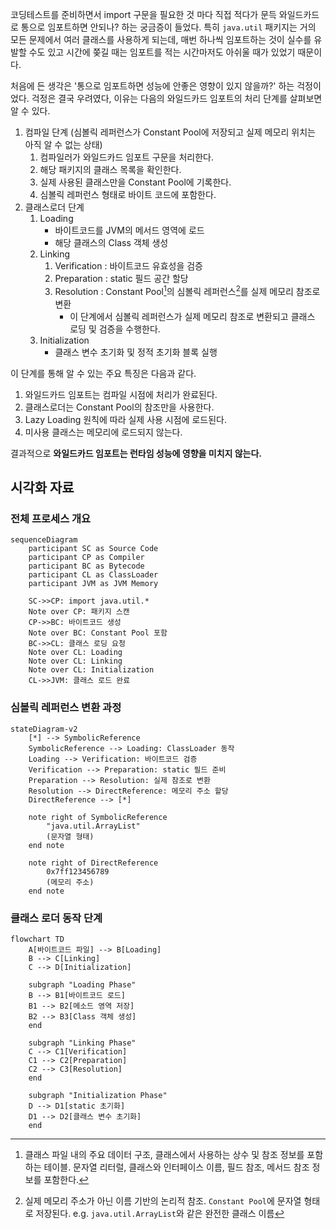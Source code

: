 코딩테스트를 준비하면서 import 구문을 필요한 것 마다 직접 적다가 문득 와일드카드로 통으로 임포트하면 안되나? 하는 궁금증이 들었다. 특히 `java.util` 패키지는 거의 모든 문제에서 여러 클래스를 사용하게 되는데, 매번 하나씩 임포트하는 것이 실수를 유발할 수도 있고 시간에 쫒길 때는 임포트를 적는 시간마저도 아쉬울 때가 있었기 때문이다.

처음에 든 생각은 '통으로 임포트하면 성능에 안좋은 영향이 있지 않을까?' 하는 걱정이었다. 걱정은 결국 우려였다, 이유는 다음의 와일드카드 임포트의 처리 단계를 살펴보면 알 수 있다.

1. 컴파일 단계 (심볼릭 레퍼런스가 Constant Pool에 저장되고 실제 메모리 위치는 아직 알 수 없는 상태)
    1. 컴파일러가 와일드카드 임포트 구문을 처리한다.
    2. 해당 패키지의 클래스 목록을 확인한다.
    3. 실제 사용된 클래스만을 Constant Pool에 기록한다.
    4. 심볼릭 레퍼런스 형태로 바이트 코드에 포함한다.
2. 클래스로더 단계
    1. Loading
        + 바이트코드를 JVM의 메서드 영역에 로드
        + 해당 클래스의 Class 객체 생성
    2. Linking
        1. Verification : 바이트코드 유효성을 검증
        2. Preparation : static 필드 공간 할당
        3. Resolution : Constant Pool[^1]의 심볼릭 레퍼런스[^2]를 실제 메모리 참조로 변환
            + 이 단계에서 심볼릭 레퍼런스가 실제 메모리 참조로 변환되고 클래스 로딩 및 검증을 수행한다.
    3. Initialization
        + 클래스 변수 초기화 및 정적 초기화 블록 실행

이 단계를 통해 알 수 있는 주요 특징은 다음과 같다.
1. 와일드카드 임포트는 컴파일 시점에 처리가 완료된다.
2. 클래스로더는 Constant Pool의 참조만을 사용한다.
3. Lazy Loading 원칙에 따라 실제 사용 시점에 로드된다.
4. 미사용 클래스는 메모리에 로드되지 않는다.

결과적으로 **와일드카드 임포트는 런타임 성능에 영향을 미치지 않는다.**

## 시각화 자료
### 전체 프로세스 개요

```mermaid
sequenceDiagram
    participant SC as Source Code
    participant CP as Compiler
    participant BC as Bytecode
    participant CL as ClassLoader
    participant JVM as JVM Memory

    SC->>CP: import java.util.*
    Note over CP: 패키지 스캔
    CP->>BC: 바이트코드 생성
    Note over BC: Constant Pool 포함
    BC->>CL: 클래스 로딩 요청
    Note over CL: Loading
    Note over CL: Linking
    Note over CL: Initialization
    CL->>JVM: 클래스 로드 완료
```

### 심볼릭 레퍼런스 변환 과정

```mermaid
stateDiagram-v2
    [*] --> SymbolicReference
    SymbolicReference --> Loading: ClassLoader 동작
    Loading --> Verification: 바이트코드 검증
    Verification --> Preparation: static 필드 준비
    Preparation --> Resolution: 실제 참조로 변환
    Resolution --> DirectReference: 메모리 주소 할당
    DirectReference --> [*]

    note right of SymbolicReference
        "java.util.ArrayList"
        (문자열 형태)
    end note

    note right of DirectReference
        0x7ff123456789
        (메모리 주소)
    end note
```

### 클래스 로더 동작 단계

```mermaid
flowchart TD
    A[바이트코드 파일] --> B[Loading]
    B --> C[Linking]
    C --> D[Initialization]
    
    subgraph "Loading Phase"
    B --> B1[바이트코드 로드]
    B1 --> B2[메소드 영역 저장]
    B2 --> B3[Class 객체 생성]
    end
    
    subgraph "Linking Phase"
    C --> C1[Verification]
    C1 --> C2[Preparation]
    C2 --> C3[Resolution]
    end
    
    subgraph "Initialization Phase"
    D --> D1[static 초기화]
    D1 --> D2[클래스 변수 초기화]
    end
```


[^1]: 클래스 파일 내의 주요 데이터 구조, 클래스에서 사용하는 상수 및 참조 정보를 포함하는 테이블. 문자열 리터럴, 클래스와 인터페이스 이름, 필드 참조, 메서드 참조 정보를 포함한다.
[^2]: 실제 메모리 주소가 아닌 이름 기반의 논리적 참조. `Constant Pool`에 문자열 형태로 저장된다. e.g. `java.util.ArrayList`와 같은 완전한 클래스 이름